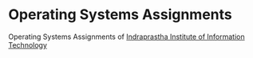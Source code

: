 # Operating Systems Assignments
Operating Systems Assignments of <a href="https://iiitd.ac.in/">Indraprastha Institute of Information Technology</a>